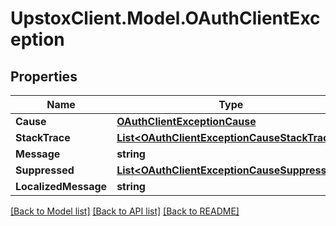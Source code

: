 # UpstoxClient.Model.OAuthClientException
## Properties

Name | Type | Description | Notes
------------ | ------------- | ------------- | -------------
**Cause** | [**OAuthClientExceptionCause**](OAuthClientExceptionCause.md) |  | [optional] 
**StackTrace** | [**List&lt;OAuthClientExceptionCauseStackTrace&gt;**](OAuthClientExceptionCauseStackTrace.md) |  | [optional] 
**Message** | **string** |  | [optional] 
**Suppressed** | [**List&lt;OAuthClientExceptionCauseSuppressed&gt;**](OAuthClientExceptionCauseSuppressed.md) |  | [optional] 
**LocalizedMessage** | **string** |  | [optional] 

[[Back to Model list]](../README.md#documentation-for-models) [[Back to API list]](../README.md#documentation-for-api-endpoints) [[Back to README]](../README.md)

